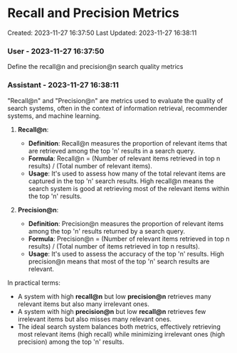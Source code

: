 # Recall and Precision Metrics

Created: 2023-11-27 16:37:50
Last Updated: 2023-11-27 16:38:11

### User - 2023-11-27 16:37:50

Define the recall@n and precision@n search quality metrics

### Assistant - 2023-11-27 16:38:11

"Recall@n" and "Precision@n" are metrics used to evaluate the quality of search systems, often in the context of information retrieval, recommender systems, and machine learning.

1. **Recall@n**: 
   - **Definition**: Recall@n measures the proportion of relevant items that are retrieved among the top 'n' results in a search query.
   - **Formula**: Recall@n = (Number of relevant items retrieved in top n results) / (Total number of relevant items).
   - **Usage**: It's used to assess how many of the total relevant items are captured in the top 'n' search results. High recall@n means the search system is good at retrieving most of the relevant items within the top 'n' results.

2. **Precision@n**: 
   - **Definition**: Precision@n measures the proportion of relevant items among the top 'n' results returned by a search query.
   - **Formula**: Precision@n = (Number of relevant items retrieved in top n results) / (Total number of items retrieved in top n results).
   - **Usage**: It's used to assess the accuracy of the top 'n' results. High precision@n means that most of the top 'n' search results are relevant.

In practical terms:
- A system with high **recall@n** but low **precision@n** retrieves many relevant items but also many irrelevant ones.
- A system with high **precision@n** but low **recall@n** retrieves few irrelevant items but also misses many relevant ones.
- The ideal search system balances both metrics, effectively retrieving most relevant items (high recall) while minimizing irrelevant ones (high precision) among the top 'n' results.

